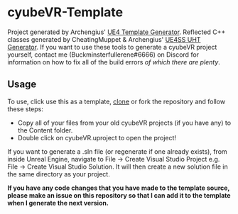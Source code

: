# cyubeVR-Template

Project generated by Archengius' [UE4 Template Generator](https://github.com/Archengius/UE4GameProjectGenerator). Reflected C++ classes generated by CheatingMuppet & Archengius' [UE4SS UHT Generator](https://github.com/UE4SS/UE4SS). If you want to use these tools to generate a cyubeVR project yourself, contact me (Buckminsterfullerene#6666) on Discord for information on how to fix all of the build errors *of which there are plenty*.

## Usage
To use, click use this as a template, [clone](https://docs.github.com/en/desktop/contributing-and-collaborating-using-github-desktop/adding-and-cloning-repositories/cloning-and-forking-repositories-from-github-desktop) or fork the repository and follow these steps:
* Copy all of your files from your old cyubeVR projects (if you have any) to the Content folder.
* Double click on cyubeVR.uproject to open the project!

If you want to generate a .sln file (or regenerate if one already exists), from inside Unreal Engine, navigate to File -> Create Visual Studio Project e.g. File -> Create Visual Studio Solution. It will then create a new solution file in the same directory as your project.

**If you have any code changes that you have made to the template source, please make an issue on this repository so that I can add it to the template when I generate the next version.**